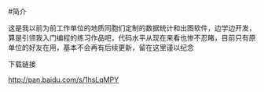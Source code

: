 #简介

这是我以前为前工作单位的地质同胞们定制的数据统计和出图软件，边学边开发，算是引领我入门编程的练习作品吧，代码水平从现在来看也惨不忍睹，目前只有原单位的好友在用，基本不会再有后续更新，留在这里谨以纪念

下载链接

http://pan.baidu.com/s/1hsLqMPY
